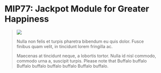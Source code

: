 # MIP77: Jackpot Module for Greater Happiness

> ![](https://englishcomposition.org/wp-content/uploads/2017/07/Exclamation-Point-300x167.png)
>
> Nulla non felis et turpis pharetra bibendum eu quis dolor. Fusce finibus quam velit, in tincidunt lorem fringilla ac.
> 
> Maecenas at tincidunt neque, a lobortis tortor. Nulla id nisl commodo, commodo urna a, suscipit turpis. 
> Please note that Buffalo buffalo Buffalo buffalo buffalo buffalo Buffalo buffalo.
